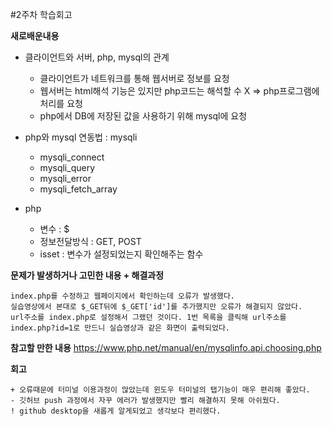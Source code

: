 #2주차 학습회고

**새로배운내용**

- 클라이언트와 서버, php, mysql의 관계
    - 클라이언트가 네트워크를 통해 웹서버로 정보를 요청
    - 웹서버는 html해석 기능은 있지만 php코드는 해석할 수 X => php프로그램에 처리를 요청
    - php에서 DB에 저장된 값을 사용하기 위해 mysql에 요청
    
- php와 mysql 연동법 : mysqli 
    - mysqli_connect 
    - mysqli_query
    - mysqli_error
    - mysqli_fetch_array

- php
    - 변수 : $
    - 정보전달방식 : GET, POST
    - isset : 변수가 설정되었는지 확인해주는 함수
    
**문제가 발생하거나 고민한 내용 + 해결과정**
    
    index.php를 수정하고 웹페이지에서 확인하는데 오류가 발생했다.
    실습영상에서 본대로 $_GET뒤에 $_GET['id']를 추가했지만 오류가 해결되지 않았다.
    url주소를 index.php로 설정해서 그랬던 것이다. 1번 목록을 클릭해 url주소를 index.php?id=1로 만드니 실습영상과 같은 화면이 출력되었다.

**참고할 만한 내용**
https://www.php.net/manual/en/mysqlinfo.api.choosing.php

**회고**

    + 오류때문에 터미널 이용과정이 많았는데 윈도우 터미널의 탭기능이 매우 편리해 좋았다.
    - 깃허브 push 과정에서 자꾸 에러가 발생했지만 빨리 해결하지 못해 아쉬웠다.
    ! github desktop을 새롭게 알게되었고 생각보다 편리했다.
